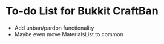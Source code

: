 # To-do List for Bukkit CraftBan

* Add unban/pardon functionality
* Maybe even move MaterialsList to common